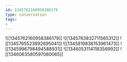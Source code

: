 ```yaml
---
id: 1345762160958386179
type: conversation
tags:
- 
---
```

![[1345762160958386179]]
![[1345763832711565312]]
![[1345765523892695041]]
![[1345819838153961473]]
![[1345996798494588931]]
![[1346053114118356992]]
![[1346063580597080065]]

